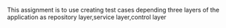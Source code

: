 This assignment is to use creating test cases depending three layers of the application as repository
layer,service layer,control layer


